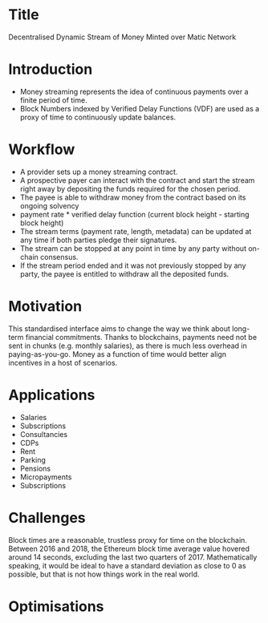 # Title
Decentralised Dynamic Stream of Money Minted over Matic Network

# Introduction
- Money streaming represents the idea of continuous payments over a finite period of time. 
- Block Numbers indexed by Verified Delay Functions (VDF) are used as a proxy of time to continuously update balances.

# Workflow

- A provider sets up a money streaming contract.
- A prospective payer can interact with the contract and start the stream right away by depositing the funds required for the chosen period.
- The payee is able to withdraw money from the contract based on its ongoing solvency
- payment rate * verified delay function (current block height - starting block height)
- The stream terms (payment rate, length, metadata) can be updated at any time if both parties pledge their signatures.
- The stream can be stopped at any point in time by any party without on-chain consensus.
- If the stream period ended and it was not previously stopped by any party, the payee is entitled to withdraw all the deposited funds.

# Motivation

This standardised interface aims to change the way we think about long-term financial commitments. Thanks to blockchains, payments need not be sent in chunks (e.g. monthly salaries), as there is much less overhead in paying-as-you-go. Money as a function of time would better align incentives in a host of scenarios.

# Applications

- Salaries
- Subscriptions
- Consultancies
- CDPs
- Rent
- Parking
- Pensions
- Micropayments
- Subscriptions

# Challenges

Block times are a reasonable, trustless proxy for time on the blockchain. Between 2016 and 2018, the Ethereum block time average value hovered around 14 seconds, excluding the last two quarters of 2017. Mathematically speaking, it would be ideal to have a standard deviation as close to 0 as possible, but that is not how things work in the real world.

# Optimisations

